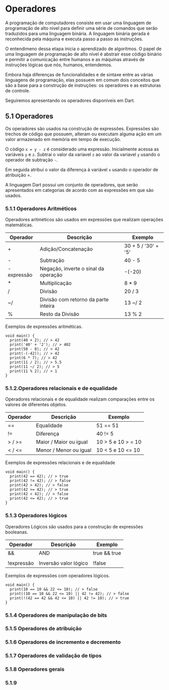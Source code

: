 # Operadores #
>
A programação de computadores consiste em usar uma linguagem de programação 
de alto nivel para definir uma série de comandos que serão traduzidos para 
uma linguagem binária. A linguagem binária gerada é reconhecida pela máquina 
e executa passo a passo as instruções. 
>
>
O entendimeno dessa etapa inicia o aprendizado de algoritmos. O papel de 
uma linguagem de programação de alto nível é abstrair esse código binário
e permitir a comunicação entre humanos e as máquinas através de instruções 
lógicas que nós, humanos, entendemos. 
>
>
Embora haja diferenças de funcionalidades e de sintaxe entre as várias linguagens de 
programação, elas possuem em comum dois conceitos que são a base para a construção 
de instruções: os operadores e as estruturas de controle. 
>
>
Seguiremos apresentando os operadores disponíveis em Dart. 
>

## 5.1 Operadores ##
>
Os operadores são usados na construção de expressões. Expressões são trechos de 
código que possuem, alteram ou executam alguma ação em um valor armazenado em memória
em tempo de execução. 
>
>
O código `x = y - z` é considerado uma expressão. Inicialmente acessa as 
variáveis `y` e `z`. Subtrai o valor da variavel `z` ao valor da variavel `y` 
usando o operador de subtração `-`.
>
>
Em seguida atribui o valor da diferença à variável `x` usando o operador de atribuição =.
>
>
A linguagem Dart possui um conjunto de operadores, que serão apresentados em categorias
de acordo com as expressões em que são usados. 
>

### 5.1.1 Operadores Aritméticos ###
>
Operadores aritméticos são usados em expressões que realizam operações matemáticas.
>
>

| Operador      | Descrição                            | Exemplo             |  
| ------------- |--------------------------------------|---------------------|
| +             | Adição/Concatenação                  | 30 + 5 / '30' + '5' |
| -             | Subtração                            | 40 - 5              |        
| -expressão    | Negação, inverte o sinal da operação | -(-20)              |  
| *             | Multiplicação                        | 8 * 9               |
| /             | Divisão                              | 20 / 3              |
| ~/            | Divisão com retorno da parte inteira | 13 ~/ 2             |
| %             | Resto da Divisão                     | 13 % 2              |
>
Exemplos de expressões aritméticas.
>
>
```
void main() {
  print(40 + 2); // > 42
  print('40' + '2'); // > 402
  print(50 - 8); // > 42
  print(-(-42)); // > 42
  print(6 * 7); // > 42
  print(11 / 2); // > 5.5
  print(11 ~/ 2); // > 5
  print(11 % 2); // > 1
}
```
### 5.1.2.Operadores relacionais e de equalidade ###
>
Operadores relacionais e de equalidade realizam comparações entre os valores de diferentes objetos.
>

| Operador      | Descrição                            | Exemplo             |  
| ------------- |--------------------------------------|---------------------|
| ==            | Equalidade                           | 51 == 51            |
| !=            | Diferença                            | 40 != 5             |        
| > / >=        | Maior / Maior ou igual               | 10 > 5 e 10 > = 10  |  
| < / <=        | Menor / Menor ou igual               | 10 < 5 e 10 <= 10   |

Exemplos de expressões relacionais e de equalidade
```
void main() {
  print(42 == 42); // > true
  print(42 != 42); // > false
  print(42 > 42); // > false
  print(42 >= 42); // > true
  print(42 < 42); // > false
  print(42 <= 42); // > true
}
```

### 5.1.3 Operadores lógicos ###
>
Operadores Lógicos são usados para a construção de expressões booleanas.
>

| Operador      | Descrição                            | Exemplo             |  
| ------------- |--------------------------------------|---------------------|
| &&            | AND                                  | true && true        |
| ||            | OR                                   | true || false       |        
| !expressão    | Inversão valor lógico                | !false              | 

Exemplos de expressões com operadores lógicos.
```
void main() {
  print(10 == 10 && 22 <= 10); // > false
  print((10 == 10 && 22 <= 10) || 42 != 42); // > false
  print(!(42 == 42 && 42 <= 10) || 42 != 10); // > true
}

```
### 5.1.4 Operadores de manipulação de bits ###
>

>
### 5.1.5 Operadores de atribuição ###
>

>

### 5.1.6 Operadores de incremento e decremento ###
>

>

### 5.1.7 Operadores de validação de tipos ###
>

>
### 5.1.8 Operadores gerais ###
>

>
### 5.1.9 
>



>